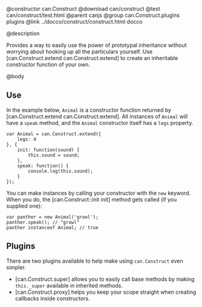 @constructor can.Construct
@download can/construct
@test can/construct/test.html
@parent canjs
@group can.Construct.plugins plugins
@link ../docco/construct/construct.html docco

@description 

Provides a way to easily use the power of prototypal inheritance 
without worrying about hooking up all the particulars yourself. Use
[can.Construct.extend can.Construct.extend] to create an inheritable
constructor function of your own.

@body

## Use

In the example below, `Animal` is a constructor function returned by [can.Construct.extend can.Construct.extend]. All instances of `Animal` will have a `speak`
method, and the `Animal` constructor itself has a `legs` property.


    var Animal = can.Construct.extend({
        legs: 4
    }, {
        init: function(sound) {
            this.sound = sound;
        },
        speak: function() {
            console.log(this.sound);
        }
    });


You can make instances by calling your constructor with the `new` keyword. When you do, the [can.Construct::init init]
method gets called (if you supplied one):

    var panther = new Animal('growl');
    panther.speak(); // "growl"
    panther instanceof Animal; // true

## Plugins

There are two plugins available to help make using `can.Construct` even simpler.

-   [can.Construct.super] allows you to easily call base methods by making `this._super` available in inherited methods.
-   [can.Construct.proxy] helps you keep your scope straight when creating callbacks inside constructors.